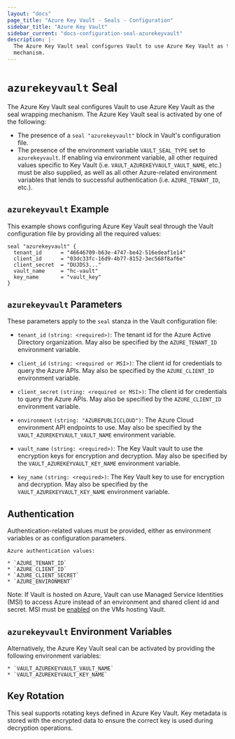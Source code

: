 ```yaml
---
layout: "docs"
page_title: "Azure Key Vault - Seals - Configuration"
sidebar_title: "Azure Key Vault"
sidebar_current: "docs-configuration-seal-azurekeyvault"
description: |-
  The Azure Key Vault seal configures Vault to use Azure Key Vault as the seal wrapping
  mechanism.
---
```


# `azurekeyvault` Seal

The Azure Key Vault seal configures Vault to use Azure Key Vault as the seal
wrapping mechanism. The Azure Key Vault seal is activated by one of the following:

* The presence of a `seal "azurekeyvault"` block in Vault's configuration file.
* The presence of the environment variable `VAULT_SEAL_TYPE` set to `azurekeyvault`.
  If enabling via environment variable, all other required values specific to
  Key Vault (i.e. `VAULT_AZUREKEYVAULT_VAULT_NAME`, etc.) must be also supplied, as
  well as all other Azure-related environment variables that lends to successful
  authentication (i.e. `AZURE_TENANT_ID`, etc.).

## `azurekeyvault` Example

This example shows configuring Azure Key Vault seal through the Vault
configuration file by providing all the required values:

```hcl
seal "azurekeyvault" {
  tenant_id      = "46646709-b63e-4747-be42-516edeaf1e14"
  client_id      = "03dc33fc-16d9-4b77-8152-3ec568f8af6e"
  client_secret  = "DUJDS3..."
  vault_name     = "hc-vault"
  key_name       = "vault_key"
}
```

## `azurekeyvault` Parameters

These parameters apply to the `seal` stanza in the Vault configuration file:

- `tenant_id` `(string: <required>)`: The tenant id for the Azure Active Directory organization. May 
  also be specified by the `AZURE_TENANT_ID` environment variable.

- `client_id` `(string: <required or MSI>)`: The client id for credentials to query the Azure APIs.
  May also be specified by the `AZURE_CLIENT_ID` environment variable.

- `client_secret` `(string: <required or MSI>)`: The client id for credentials to query the Azure APIs.
  May also be specified by the `AZURE_CLIENT_ID` environment variable.

- `environment` `(string: "AZUREPUBLICCLOUD")`: The Azure Cloud environment API endpoints to use.  May also 
  be specified by the `VAULT_AZUREKEYVAULT_VAULT_NAME` environment variable.

- `vault_name` `(string: <required>)`: The Key Vault vault to use the encryption keys for encryption and 
  decryption. May also be specified by the `VAULT_AZUREKEYVAULT_KEY_NAME` environment variable.

- `key_name` `(string: <required>)`: The Key Vault key to use for encryption and decryption. May also be specified by the
  `VAULT_AZUREKEYVAULT_KEY_NAME` environment variable.

## Authentication

Authentication-related values must be provided, either as environment
variables or as configuration parameters.

```text
Azure authentication values:

* `AZURE_TENANT_ID`
* `AZURE_CLIENT_ID`
* `AZURE_CLIENT_SECRET`
* `AZURE_ENVIRONMENT`
```

Note: If Vault is hosted on Azure, Vault can use Managed Service Identities (MSI) to access Azure instead of an environment and 
shared client id and secret.  MSI must be [enabled](https://docs.microsoft.com/en-us/azure/active-directory/managed-service-identity/qs-configure-portal-windows-vm) 
on the VMs hosting Vault. 


## `azurekeyvault` Environment Variables

Alternatively, the Azure Key Vault seal can be activated by providing the following
environment variables:

```text
* `VAULT_AZUREKEYVAULT_VAULT_NAME`
* `VAULT_AZUREKEYVAULT_KEY_NAME`
```

## Key Rotation

This seal supports rotating keys defined in Azure Key Vault.  Key metadata is stored with the 
encrypted data to ensure the correct key is used during decryption operations.
